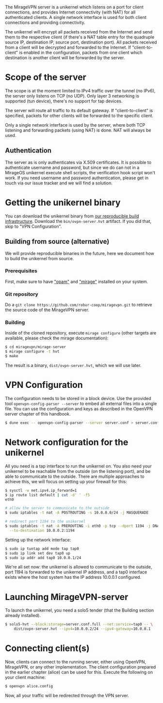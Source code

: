 The MirageVPN server is a unikernel which listens on a port for client
connections, and provides Internet connectivity (with NAT) for all
authenticated clients. A single network interface is used for both client
connections and providing connectivity.

The unikernel will encrypt all packets received from the Internet and send them
to the respective client (if there's a NAT table entry for the quadruple source
IP, destination IP, source port, destination port). All packets received from a
client will be decrypted and forwarded to the Internet. If "client-to-client" is
enabled in the configuration, packets from one client which destination is
another client will be forwarded by the server.

# Scope of the server

The scope is at the moment limited to IPv4 traffic over the tunnel (no IPv6),
the server only listens on TCP (no UDP). Only layer 3 networking is supported
(tun device), there's no support for tap devices.

The server will route all traffic to its default gateway. If "client-to-client"
is specified, packets for other clients will be forwarded to the specific
client.

Only a single network interface is used by the server, where both TCP listening
and forwarding packets (using NAT) is done. NAT will always be used.

## Authentication

The server as is only authenticates via X.509 certificates. It is possible to
authenticate username and password, but since we do can not in a MirageOS
unikernel execute shell scripts, the verification hook script won't work.
If you need username and password authentication, please get in touch via our
issue tracker and we will find a solution.

# Getting the unikernel binary

You can download the unikernel binary from [our reproducible build infrastructure](https://builds.robur.coop/job/miragevpn-server/build/latest). Download the `bin/ovpn-server.hvt` artifact.
If you did that, skip to "VPN Configuration".

## Building from source (alternative)

We will provide reproducible binaries in the future, here we document how to
build the unikernel from source.

### Prerequisites

First, make sure to have ["opam"](https://opam.ocaml.org) and
["mirage"](https://mirage.io) installed on your system.

### Git repository

Do a `git clone https://github.com/robur-coop/miragevpn.git` to retrieve the
source code of the MirageVPN server.

### Building

Inside of the cloned repository, execute `mirage configure` (other targets are
available, please check the mirage documentation):

```sh
$ cd miragevpn/mirage-server
$ mirage configure -t hvt
$ make
```

The result is a binary, `dist/ovpn-server.hvt`, which we will use later.

# VPN Configuration

The configuration needs to be stored in a block device. Use the provided
tool `openvpn-config-parser --server` to embed all external files into a
single file. You can use the configuration and keys as described in the
OpenVPN server chapter of this handbook.

```sh
$ dune exec -- openvpn-config-parser --server server.conf > server.conf.full
```

# Network configuration for the unikernel

All you need is a tap interface to run the unikernel on. You also need your
unikernel to be reachable from the outside (on the listening port), and be able
to communicate to the outside. There are multiple approaches to achieve this,
we will focus on setting up your firewall for this:

```sh
$ sysctl -w net.ipv4.ip_forward=1
$ ip route list default | cut -d' ' -f5
eth0

# allow the server to communicate to the outside
$ sudo iptables -t nat -A POSTROUTING -s 10.0.0.0/24 -j MASQUERADE

# redirect port 1194 to the unikernel
$ sudo iptables -t nat -A PREROUTING -i eth0 -p tcp --dport 1194 -j DNAT \
  --to-destination 10.0.0.2:1194
```

Setting up the network interface:

```sh
$ sudo ip tuntap add mode tap tap0
$ sudo ip link set dev tap0 up
$ sudo ip addr add tap0 10.0.0.1/24
```

We're all set now: the unikernel is allowed to communicate to the outside,
port 1194 is forwarded to the unikernel IP address, and a tap0 interface
exists where the host system has the IP address 10.0.0.1 configured.

# Launching MirageVPN-server

To launch the unikernel, you need a solo5 tender (that the Building section
already installed).

```sh
$ solo5-hvt --block:storage=server.conf.full --net:service=tap0 -- \
    dist/ovpn-server.hvt --ipv4=10.0.0.2/24 --ipv4-gateway=10.0.0.1
```

# Connecting client(s)

Now, clients can connect to the running server, either using OpenVPN,
MirageVPN, or any other implementation. The client configuration prepared in
the earlier chapter (alice) can be used for this. Execute the following on
your client machine:

```sh
$ openvpn alice.config
```

Now, all your traffic will be redirected through the VPN server.

